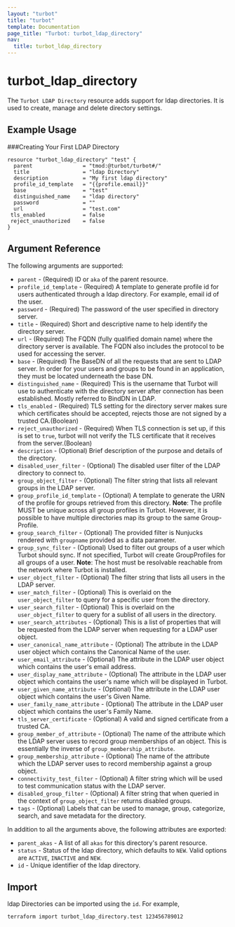 ```yaml
---
layout: "turbot"
title: "turbot"
template: Documentation
page_title: "Turbot: turbot_ldap_directory"
nav:
  title: turbot_ldap_directory
---
```


# turbot\_ldap\_directory

The `Turbot LDAP Directory` resource adds support for ldap directories. It is used to create, manage and delete directory settings.

## Example Usage

###Creating Your First LDAP Directory

```hcl
resource "turbot_ldap_directory" "test" {
  parent                = "tmod:@turbot/turbot#/"
  title                 = "ldap Directory"
  description           = "My first ldap directory"
  profile_id_template   = "{{profile.email}}"
  base                  = "test"
  distinguished_name    = "ldap directory"
  password              = ""
  url                   = "test.com"
 tls_enabled            = false
 reject_unauthorized    = false
}
```

## Argument Reference

The following arguments are supported:

- `parent` - (Required) ID or `aka` of the parent resource.
- `profile_id_template` - (Required) A template to generate profile id for users authenticated through a ldap directory. For example, email id of the user.
- `password` - (Required) The password of the user specified in directory server.
- `title` - (Required) Short and descriptive name to help identify the directory server.
- `url` - (Required) The FQDN (fully qualified domain name) where the directory server is available. The FQDN also includes the protocol to be used for accessing the server.
- `base` - (Required) The BaseDN of all the requests that are sent to LDAP server. In order for your users and groups to be found in an application, they must be located underneath the base DN.
- `distinguished_name` - (Required) This is the username that Turbot will use to authenticate with the directory server after connection has been established. Mostly referred to BindDN in LDAP.
- `tls_enabled` - (Required) TLS setting for the directory server makes sure which certificates should be accepted, rejects those are not signed by a trusted CA.(Boolean)
- `reject_unauthorized` - (Required) When TLS connection is set up, if this is set to `true`, turbot will not verify the TLS certificate that it receives from the server.(Boolean)
- `description` - (Optional) Brief description of the purpose and details of the directory.
- `disabled_user_filter` - (Optional) The disabled user filter of the LDAP directory to connect to.
- `group_object_filter` - (Optional) The filter string that lists all relevant groups in the LDAP server.
- `group_profile_id_template` - (Optional) A template to generate the URN of the profile for groups retrieved from this directory.
**Note**: The profile MUST be unique across all group profiles in Turbot. However, it is possible to have multiple directories map its group to the same Group-Profile.
- `group_search_filter` - (Optional) The provided filter is Nunjucks rendered with `groupname` provided as a data parameter.
- `group_sync_filter` - (Optional) Used to filter out groups of a user which Turbot should sync. If not specified, Turbot will create GroupProfiles for all groups of a user.
**Note**: The host must be resolvable reachable from the network where Turbot is installed. 
- `user_object_filter` - (Optional) The filter string that lists all users in the LDAP server.
- `user_match_filter` - (Optional) This is overlaid on the `user_object_filter` to query for a specific user from the directory.
- `user_search_filter` - (Optional) This is overlaid on the `user_object_filter` to query for a sublist of all users in the directory.
- `user_search_attributes` - (Optional) This is a list of properties that will be requested from the LDAP server when requesting for a LDAP user object.
- `user_canonical_name_attribute` - (Optional) The attribute in the LDAP user object which contains the Canonical Name of the user.
- `user_email_attribute` - (Optional) The attribute in the LDAP user object which contains the user's email address.
- `user_display_name_attribute` - (Optional) The attribute in the LDAP user object which contains the user's name which will be displayed in Turbot.
- `user_given_name_attribute` - (Optional) The attribute in the LDAP user object which contains the user's Given Name.
- `user_family_name_attribute` - (Optional) The attribute in the LDAP user object which contains the user's Family Name.
- `tls_server_certificate` - (Optional) A valid and signed certificate from a trusted CA.
- `group_member_of_attribute` - (Optional) The name of the attribute which the LDAP server uses to record group memberships of an object. This is essentially the inverse of `group_membership_attribute`.
- `group_membership_attribute` - (Optional) The name of the attribute which the LDAP server uses to record membership against a group object.    
- `connectivity_test_filter` - (Optional) A filter string which will be used to test communication status with the LDAP server. 
- `disabled_group_filter` - (Optional) A filter string that when queried in the context of `group_object_filter` returns disabled groups.
- `tags` - (Optional) Labels that can be used to manage, group, categorize, search, and save metadata for the directory.


In addition to all the arguments above, the following attributes are exported:

- `parent_akas` - A list of all `akas` for this directory's parent resource.
- `status` - Status of the ldap directory, which defaults to `NEW`. Valid options are `ACTIVE`, `INACTIVE` and `NEW`.
- `id` - Unique identifier of the ldap directory.

## Import

ldap Directories can be imported using the `id`. For example,

```
terraform import turbot_ldap_directory.test 123456789012
```